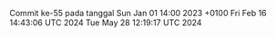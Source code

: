 Commit ke-55 pada tanggal Sun Jan 01 14:00 2023 +0100
Fri Feb 16 14:43:06 UTC 2024
Tue May 28 12:19:17 UTC 2024
